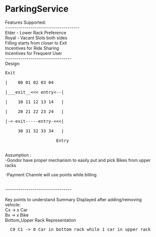 # ParkingService

Features Supported:<br>
--------------------------------------<br>
Elder - Lower Rack Preference<br>
Royal - Vacant Slots both sides<br>
Filling starts from closer to Exit<br>
Incentives for Ride Sharing<br>
Incentives for Frequent User
<br>----------------------------------<br>
Design:<br>
<pre>
Exit<br>
|    00 01 02 03 04 <br>
|___exit__<<< entry<--|<br>
|    10 11 12 13 14   |<br>
|    20 21 22 23 24   |<br>
|-<-exit-----entry-<<<|<br>
     30 31 32 33 34   |<br>
                    Entry</pre>
                    
<br>Assumption :<br>
-Gondor have proper mechanism to easily put and pick Bikes from upper racks<br>

-Payment Channle will use points while billing


<br>----------------------------------<br>
<br>Key points to understand Summary Displayed after adding/removing vehicle:
<br>
Cx -> x Car<br>
Bx -> x Bike<br>
Bottom_Upper Rack Representation<br>
<pre>  C0_C1 -> 0 Car in bottom rack while 1 car in upper rack
</pre><br>
